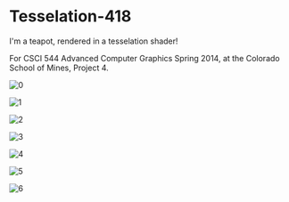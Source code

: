 # Tesselation-418

I'm a teapot, rendered in a tesselation shader!

For CSCI 544 Advanced Computer Graphics Spring 2014, at the Colorado School of
Mines, Project 4.

![0](screenshots/0.png)

![1](screenshots/1.png)

![2](screenshots/2.png)

![3](screenshots/3.png)

![4](screenshots/4.png)

![5](screenshots/5.png)

![6](screenshots/6.png)
